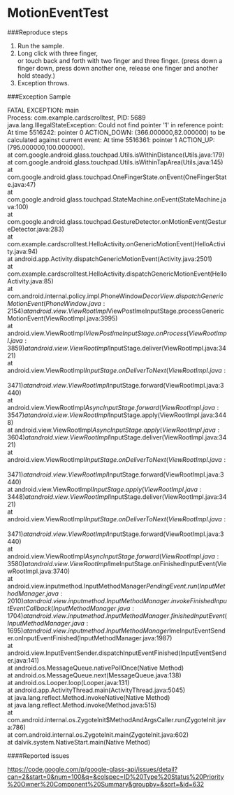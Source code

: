 MotionEventTest
==========
  
###Reproduce steps  
1. Run the sample.  
2. Long click with three finger,   
or touch back and forth with two finger and three finger. (press down a finger down, press down another one, release one finger and another hold steady.)
3. Exception throws.  
  
###Exception Sample  
  
    
FATAL EXCEPTION: main  
Process: com.example.cardscrolltest, PID: 5689  
java.lang.IllegalStateException: Could not find pointer '1' in reference point: At time 5516242:  pointer 0 ACTION_DOWN: (366.000000,82.000000) to be calculated against current event: At time 5516361:  pointer 1 ACTION_UP: (795.000000,100.000000).  
	at com.google.android.glass.touchpad.Utils.isWithinDistance(Utils.java:179)  
	at com.google.android.glass.touchpad.Utils.isWithinTapArea(Utils.java:145)  
	at com.google.android.glass.touchpad.OneFingerState.onEvent(OneFingerState.java:47)  
	at com.google.android.glass.touchpad.StateMachine.onEvent(StateMachine.java:100)  
	at com.google.android.glass.touchpad.GestureDetector.onMotionEvent(GestureDetector.java:283)  
	at com.example.cardscrolltest.HelloActivity.onGenericMotionEvent(HelloActivity.java:94)  
	at android.app.Activity.dispatchGenericMotionEvent(Activity.java:2501)  
	at com.example.cardscrolltest.HelloActivity.dispatchGenericMotionEvent(HelloActivity.java:85)  
	at com.android.internal.policy.impl.PhoneWindow$DecorView.dispatchGenericMotionEvent(PhoneWindow.java:2154)  
	at android.view.ViewRootImpl$ViewPostImeInputStage.processGenericMotionEvent(ViewRootImpl.java:3995)  
	at android.view.ViewRootImpl$ViewPostImeInputStage.onProcess(ViewRootImpl.java:3859)  
	at android.view.ViewRootImpl$InputStage.deliver(ViewRootImpl.java:3421)  
	at android.view.ViewRootImpl$InputStage.onDeliverToNext(ViewRootImpl.java:3471)  
	at android.view.ViewRootImpl$InputStage.forward(ViewRootImpl.java:3440)  
	at android.view.ViewRootImpl$AsyncInputStage.forward(ViewRootImpl.java:3547)  
	at android.view.ViewRootImpl$InputStage.apply(ViewRootImpl.java:3448)  
	at android.view.ViewRootImpl$AsyncInputStage.apply(ViewRootImpl.java:3604)  
	at android.view.ViewRootImpl$InputStage.deliver(ViewRootImpl.java:3421)  
	at android.view.ViewRootImpl$InputStage.onDeliverToNext(ViewRootImpl.java:3471)  
	at android.view.ViewRootImpl$InputStage.forward(ViewRootImpl.java:3440)  
	at android.view.ViewRootImpl$InputStage.apply(ViewRootImpl.java:3448)  
	at android.view.ViewRootImpl$InputStage.deliver(ViewRootImpl.java:3421)  
	at android.view.ViewRootImpl$InputStage.onDeliverToNext(ViewRootImpl.java:3471)  
	at android.view.ViewRootImpl$InputStage.forward(ViewRootImpl.java:3440)  
	at android.view.ViewRootImpl$AsyncInputStage.forward(ViewRootImpl.java:3580)  
	at android.view.ViewRootImpl$ImeInputStage.onFinishedInputEvent(ViewRootImpl.java:3740)  
	at android.view.inputmethod.InputMethodManager$PendingEvent.run(InputMethodManager.java:2010)  
	at android.view.inputmethod.InputMethodManager.invokeFinishedInputEventCallback(InputMethodManager.java:1704)  
	at android.view.inputmethod.InputMethodManager.finishedInputEvent(InputMethodManager.java:1695)  
	at android.view.inputmethod.InputMethodManager$ImeInputEventSender.onInputEventFinished(InputMethodManager.java:1987)  
	at android.view.InputEventSender.dispatchInputEventFinished(InputEventSender.java:141)  
	at android.os.MessageQueue.nativePollOnce(Native Method)  
	at android.os.MessageQueue.next(MessageQueue.java:138)  
	at android.os.Looper.loop(Looper.java:131)  
	at android.app.ActivityThread.main(ActivityThread.java:5045)  
	at java.lang.reflect.Method.invokeNative(Native Method)  
	at java.lang.reflect.Method.invoke(Method.java:515)  
	at com.android.internal.os.ZygoteInit$MethodAndArgsCaller.run(ZygoteInit.java:786)  
	at com.android.internal.os.ZygoteInit.main(ZygoteInit.java:602)  
	at dalvik.system.NativeStart.main(Native Method)  

####Reported issues  

https://code.google.com/p/google-glass-api/issues/detail?can=2&start=0&num=100&q=&colspec=ID%20Type%20Status%20Priority%20Owner%20Component%20Summary&groupby=&sort=&id=632
